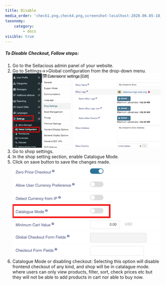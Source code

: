 ```yaml
---
title: Disable
media_order: 'check1.png,check4.png,screenshot-localhost-2020.06.05-18_24_20.png,screenshot-localhost-2020.06.05-18_22_30.png'
taxonomy:
    category:
        - docs
visible: true
---
```


##### **To Disable Checkout, Follow steps:**

1. Go to the Sellacious admin panel of your website.
2. Go to Settings->>Global configuration from the drop-down menu.
![](screenshot-localhost-2020.06.05-18_24_20.png)
3. Go to shop settings.
4. In the shop setting section, enable Catalogue Mode. 
5. Click on save button to save the changes made.
![](screenshot-localhost-2020.06.05-18_22_30.png)
6. Catalogue Mode or disabling checkout: Selecting this option will disable frontend checkout of any kind, and shop will be in catalague mode. where users can only view products, filter, sort, check prices etc but they will not be able to add products in cart nor able to buy now. 